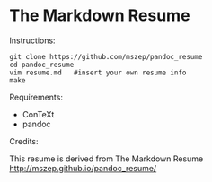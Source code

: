 The Markdown Resume
===================

Instructions:

    git clone https://github.com/mszep/pandoc_resume
    cd pandoc_resume
    vim resume.md   #insert your own resume info
    make

Requirements:

 * ConTeXt
 * pandoc

Credits:

This resume is derived from The Markdown Resume http://mszep.github.io/pandoc_resume/ 
